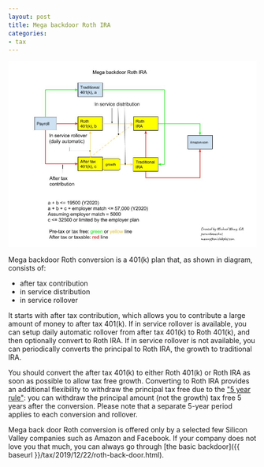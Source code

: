 ```yaml
---
layout: post
title: Mega backdoor Roth IRA
categories:
- tax
---
```


<img src="/assets/images/20210105-mega-backdoor-Roth-IRA.jpg">

Mega backdoor Roth conversion is a 401(k) plan that, as shown in diagram, consists of:

- after tax contribution
- in service distribution
- in service rollover

It starts with after tax contribution, which allows you to contribute a large amount of money to after tax 401(k).
If in service rollover is available, you can setup daily automatic rollover from after tax 401(k) to Roth 401(k),
and then optionally convert to Roth IRA. If in service rollover is not available, you can periodically converts the principal to Roth IRA,
the growth to traditional IRA.

You should convert the after tax 401(k) to either Roth 401(k) or Roth IRA as soon as possible to allow tax free growth.
Converting to Roth IRA provides an additional flexibility to withdraw the principal tax free due to the ["5 year rule"](https://www.irs.gov/pub/irs-pdf/p590b.pdf):
you can withdraw the principal amount (not the growth) tax free 5 years after the conversion. Please note that a separate
5-year period applies to each conversion and rollover. 

Mega back door Roth conversion is offered only by a selected few Silicon Valley companies such as Amazon and Facebook.
If your company does not love you that much, you can always go through [the basic backdoor]({{ baseurl }}/tax/2019/12/22/roth-back-door.html).
